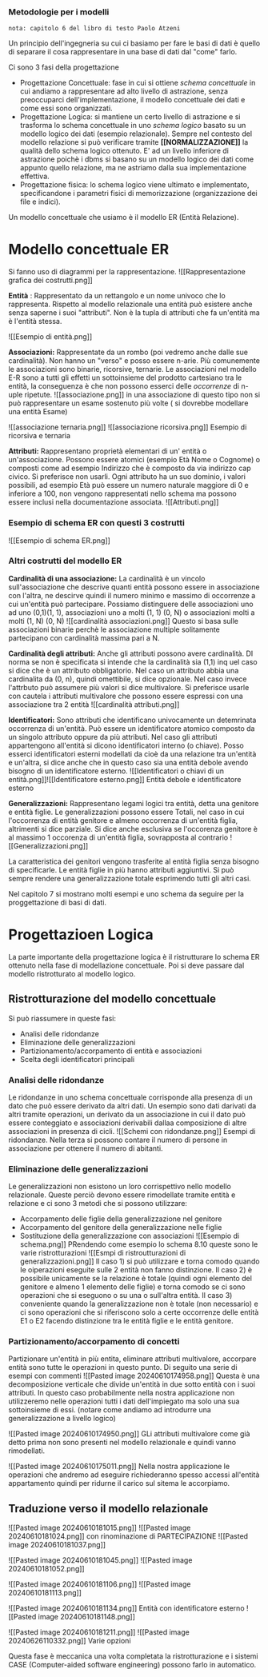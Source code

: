 ### Metodologie  per i modelli 
	nota: capitolo 6 del libro di testo Paolo Atzeni
Un principio dell'ingegneria su cui ci basiamo per fare le basi di dati è quello di separare il cosa rappresentare in una base di dati dal "come" farlo.

Ci sono 3 fasi della progettazione
- Progettazione Concettuale: fase in cui si ottiene *schema concettuale* in cui andiamo a rappresentare  ad alto livello di astrazione, senza preoccuparci dell'implementazione, il modello concettuale dei dati e come essi sono organizzati.
- Progettazione Logica: si mantiene un certo livello di astrazione e si trasforma lo schema concettuale in uno *schema logico* basato su un modello logico dei dati (esempio relazionale). Sempre nel contesto del modello relazione si può verificare tramite **[[NORMALIZZAZIONE]]** la qualità dello schema logico ottenuto. E' ad un livello inferiore di astrazione poichè i dbms si basano su un modello logico dei dati come appunto quello relazione, ma ne astriamo dalla sua implementazione effettiva.
- Progettazione fisica: lo schema logico viene ultimato  e implementato, specificandone i parametri fisici di memorizzazione (organizzazione dei file e indici).

Un modello concettuale che usiamo è il modello ER  (Entità Relazione).

# Modello concettuale ER
Si fanno uso di diagrammi per la rappresentazione.
![[Rappresentazione grafica dei costrutti.png]]


**Entità** : Rappresentato da un rettangolo e un nome univoco che lo rappresenta. Rispetto al modello relazionale una entità può esistere anche senza saperne i suoi "attributi". Non è la tupla di attributi che fa un'entità ma è l'entità stessa.

![[Esempio di entità.png]]

**Associazioni:** Rappresentate da un rombo (poi vedremo anche dalle sue cardinalità). Non hanno un "verso" e posso essere  n-arie. Più comunemente le associazioni sono binarie, ricorsive, ternarie. Le associazioni nel modello E-R sono a tutti gli effetti un sottoinsieme del prodotto cartesiano tra le entità, la conseguenza è che non possono esserci delle *occorrenze* di n-uple ripetute.
![[associazione.png]]
in una associazione di questo tipo non si può rappresentare un esame sostenuto più volte ( si dovrebbe modellare una entità Esame)

![[associazione ternaria.png]]
![[associazione ricorsiva.png]]
Esempio di ricorsiva e ternaria


**Attributi:** Rappresentano proprietà elementari di un' entità o un'associazione. Possono essere atomici (esempio Età Nome o Cognome) o composti come ad esempio Indirizzo che è composto da via indirizzo cap civico. Si preferisce non usarli. Ogni attributo ha un suo dominio, i valori possibili, ad esempio Età può essere un numero naturale maggiore di 0 e inferiore a 100, non vengono rappresentati nello schema ma possono essere inclusi nella documentazione associata.
![[Attributi.png]]


### Esempio di schema ER con questi 3 costrutti
![[Esempio di schema ER.png]]


### Altri costrutti del modello ER
**Cardinalità di una associazione:** La cardinalità è un vincolo sull'associazione che descrive quanti entità possono essere in associazione con l'altra, ne descirve quindi il numero minimo e massimo di occorrenze a cui un'entità può partecipare. Possiamo distinguere delle associazioni uno ad uno
(0,1)(1, 1), associazioni uno a molti (1, 1) (0, N) o associazioni molti a molti (1, N) (0, N)
![[cardinalità associazioni.png]]
Questo si basa sulle associazioni binarie perchè le associazione multiple solitamente partecipano con cardinalità massima pari a N.

**Cardinalità degli attributi:** Anche gli attributi possono avere cardinalità. DI norma se non è specificata si intende che la cardinalità sia (1,1) inq uel caso si dice che è un attributo obbligatorio. Nel caso un attributo abbia una cardinalita da (0, n), quindi omettibile, si dice opzionale. Nel caso invece l'attrbuto può assumere più valori si dice multivalore. Si preferisce usarle con cautela i attributi multivalore che possono essere espressi con una associazione tra 2 entità
![[cardinalità attributi.png]]

**Identificatori:** Sono attributi che identificano univocamente un detemrinata occorrenza di un'entità. Può essere un identificatore atomico composto da un singolo attributo oppure da più attributi. Nel caso gli attributi appartengono all'entità si dicono identificatori interno (o chiave). Posso esserci identificatori esterni modellati da cioè da una relazione tra un'entità e un'altra, si dice anche che in questo caso sia una entità debole avendo bisogno di un identificatore esterno.
![[Identificatori o chiavi di un entità.png]]![[Identificatore esterno.png]]
Entità debole e identificatore esterno

**Generalizzazioni:**  Rappresentano legami logici tra entità, detta una genitore e entità figlie. Le generalizzazioni possono essere Totali, nel caso in cui l'occorrenza di entità genitore e almeno occorrenza di un'entità figlia, altrimenti si dice parziale.  Si dice anche esclusiva se l'occorenza genitore è al massimo 1 occorenza di un'entità figlia, sovrapposta al contrario
![[Generalizzazioni.png]]

La caratteristica dei genitori vengono trasferite al entità figlia senza bisogno di specificarle. Le entità figlie in più hanno attributi aggiuntivi. Si può sempre rendere una generalizzazione totale esprimendo tutti gli altri casi.

Nel capitolo 7 si mostrano molti esempi e uno schema da seguire per la proggettazione di basi di dati.

# Progettazioen Logica

La parte importante della progettazione logica è il ristrutturare lo schema ER ottenuto nella fase di modellazione concettuale. Poi si deve passare dal modello ristrotturato al modello logico.

## Ristrotturazione del  modello concettuale
Si può riassumere in queste fasi:
- Analisi delle ridondanze
- Eliminazione delle generalizzazioni
- Partizionamento/accorpamento di entità e associazioni
- Scelta degli identificatori principali

### Analisi delle ridondanze
Le ridondanze in uno schema concettuale corrisponde alla presenza di un dato che può essere derivato da altri dati. Un esempio sono dati darivati da altri tramite operazioni, un derivato da un associazione in cui il dato può essere conteggiato e associazioni derivabili dallaa composizione di altre associazioni in presenza di cicli.
![[Schemi con ridondanze.png]]
Esempi di ridondanze. Nella terza si possono contare il numero di persone in associazione per ottenere il numero di abitanti.

### Eliminazione delle generalizzazioni
Le generalizzazioni non esistono un loro corrispettivo nello modello relazionale. Queste perciò devono essere rimodellate tramite entità e relazione e ci sono 3 metodi che si possono utilizzare:
- Accorpamento delle figlie della generalizzazione nel genitore
- Accorpamento del genitore della generalizzazione nelle figlie
- Sostituzione della generalizzazione con associazioni
 ![[Esempio di schema.png]]
PRendendo come esempio lo schema 8.10 queste sono le varie ristrotturazioni 
![[Esmpi di ristroutturazioni di generalizzazioni.png]]
Il caso 1) si può utilizzare e torna comodo quando le oiperazioni eseguite sulle 2 entità non fanno distinzione.
Il caso 2) è possibile unicamente se la relazione è totale (quindi ogni elemento del genitore e almeno 1 elemento delle figlie)  e torna comodo se ci sono operazioni che si eseguono o su una o sull'altra entità.
Il caso 3) conveniente quando la generalizzazione non è totale (non necessario) e ci sono operazioni che si riferiscono solo a certe occorrenze delle entità E1 o E2 facendo distinzione tra le entità figlie e le entità genitore.

### Partizionamento/accorpamento di concetti
Partizionare un'entità in più entita, eliminare attributi multivalore, accorpare entità sono tutte le operazioni in questo punto. Di seguito una serie di esempi con commenti
![[Pasted image 20240610174958.png]]
Questa è una decomposizione verticale che divide un'entità in due sotto entità con i suoi attributi. In questo caso probabilmente nella nostra applicazione non utilizzeremo nelle operazioni tutti i dati dell'impiegato ma solo una sua sottoinsieme di essi. (notare come andiamo ad introdurre una generalizzazione a livello logico)

![[Pasted image 20240610174950.png]]
GLi attributi multivalore come già detto prima non sono presenti nel modello relazionale e quindi vanno rimodellati.

![[Pasted image 20240610175011.png]]
Nella nostra applicazione le operazioni che andremo ad eseguire richiederanno spesso accessi all'entità appartamento quindi per ridurne il carico sul sitema le accorpiamo.

## Traduzione verso il modello relazionale
![[Pasted image 20240610181015.png]]
![[Pasted image 20240610181024.png]]
con rinominazione di PARTECIPAZIONE
![[Pasted image 20240610181037.png]]


![[Pasted image 20240610181045.png]]
![[Pasted image 20240610181052.png]]


![[Pasted image 20240610181106.png]]
![[Pasted image 20240610181113.png]]


![[Pasted image 20240610181134.png]]
Entità con identificatore esterno
![[Pasted image 20240610181148.png]]


![[Pasted image 20240610181211.png]]
![[Pasted image 20240626110332.png]]
Varie opzioni

Questa fase è meccanica una volta completata la ristrotturazione e i sistemi CASE (Computer-aided software engineering) possono farlo in automatico.